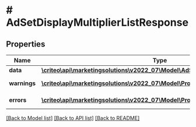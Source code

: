 # # AdSetDisplayMultiplierListResponse

## Properties

Name | Type | Description | Notes
------------ | ------------- | ------------- | -------------
**data** | [**\criteo\api\marketingsolutions\v2022_07\Model\AdSetDisplayMultiplierResource[]**](AdSetDisplayMultiplierResource.md) |  | [optional]
**warnings** | [**\criteo\api\marketingsolutions\v2022_07\Model\ProblemDetails[]**](ProblemDetails.md) |  | [optional] [readonly]
**errors** | [**\criteo\api\marketingsolutions\v2022_07\Model\ProblemDetails[]**](ProblemDetails.md) |  | [optional] [readonly]

[[Back to Model list]](../../README.md#models) [[Back to API list]](../../README.md#endpoints) [[Back to README]](../../README.md)
